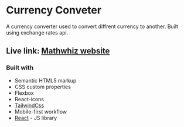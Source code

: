 # Currency Conveter

A currency converter used to convert diffrent currency to another. Built using exchange rates api.


## Live link: [Mathwhiz website](https://qreamville.github.io/Mathwhiz/)

### Built with

- Semantic HTML5 markup
- CSS custom properties
- Flexbox
- React-icons
- [TailwindCss](https://tailwindcss.com/)
- Mobile-first workflow
- [React](https://reactjs.org/) - JS library
